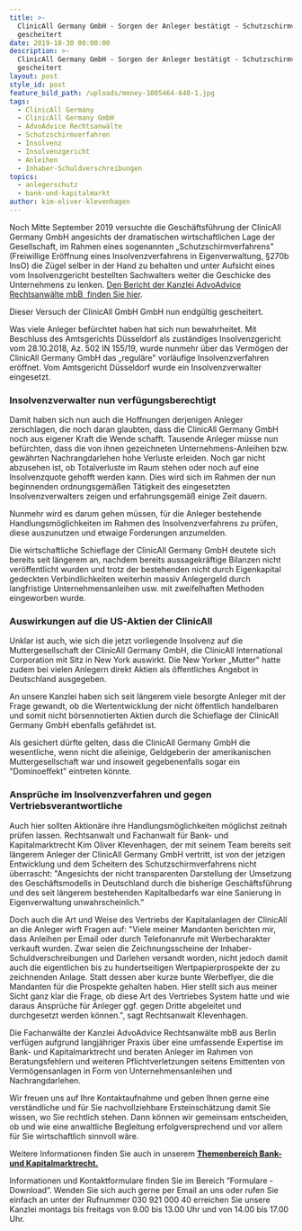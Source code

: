 ```yaml
---
title: >-
  ClinicAll Germany GmbH - Sorgen der Anleger bestätigt - Schutzschirmverfahren
  gescheitert
date: 2019-10-30 00:00:00
description: >-
  ClinicAll Germany GmbH - Sorgen der Anleger bestätigt - Schutzschirmverfahren
  gescheitert
layout: post
style_id: post
feature_bild_path: /uploads/money-1005464-640-1.jpg
tags:
  - ClinicAll Germany
  - ClinicAll Germany GmbH
  - AdvoAdvice Rechtsanwälte
  - Schutzschirmverfahren
  - Insolvenz
  - Insolvenzgericht
  - Anleihen
  - Inhaber-Schuldverschreibungen
topics:
  - anlegerschutz
  - bank-und-kapitalmarkt
author: kim-oliver-klevenhagen
---
```


Noch Mitte September 2019 versuchte die Gesch&auml;ftsf&uuml;hrung der ClinicAll Germany GmbH angesichts der dramatischen wirtschaftlichen Lage der Gesellschaft, im Rahmen eines sogenannten „Schutzschirmverfahrens" (Freiwillige Eröffnung eines Insolvenzverfahrens in Eigenverwaltung, &sect;270b InsO) die Z&uuml;gel selber in der Hand zu behalten und unter Aufsicht eines vom Insolvenzgericht bestellten Sachwalters weiter die Geschicke des Unternehmens zu lenken. [Den Bericht der Kanzlei AdvoAdvice Rechtsanw&auml;lte mbB&nbsp; finden Sie hier](https://advoadvice.de/blog/clinicall-germany-antrag-auf-insolvenz-in-eigenverwaltung/).

Dieser Versuch der ClinicAll GmbH GmbH nun endg&uuml;ltig gescheitert.

Was viele Anleger bef&uuml;rchtet haben hat sich nun bewahrheitet. Mit Beschluss des Amtsgerichts D&uuml;sseldorf als zust&auml;ndiges Insolvenzgericht vom 28.10.2018, Az. 502 IN 155/19, wurde nunmehr &uuml;ber das Vermögen der ClinicAll Germany GmbH das „regul&auml;re" vorl&auml;ufige Insolvenzverfahren eröffnet. Vom Amtsgericht D&uuml;sseldorf wurde ein Insolvenzverwalter eingesetzt.

### Insolvenzverwalter nun verf&uuml;gungsberechtigt

Damit haben sich nun auch die Hoffnungen derjenigen Anleger zerschlagen, die noch daran glaubten, dass die ClinicAll Germany GmbH noch aus eigener Kraft die Wende schafft. Tausende Anleger m&uuml;sse nun bef&uuml;rchten, dass die von ihnen gezeichneten Unternehmens-Anleihen bzw. gew&auml;hrten Nachrangdarlehen hohe Verluste erleiden. Noch gar nicht abzusehen ist, ob Totalverluste im Raum stehen oder noch auf eine Insolvenzquote gehofft werden kann. Dies wird sich im Rahmen der nun beginnenden ordnungsgem&auml;&szlig;en T&auml;tigkeit des eingesetzten Insolvenzverwalters zeigen und erfahrungsgem&auml;&szlig; einige Zeit dauern.

Nunmehr wird es darum gehen m&uuml;ssen, f&uuml;r die Anleger bestehende Handlungsmöglichkeiten im Rahmen des Insolvenzverfahrens zu pr&uuml;fen, diese auszunutzen und etwaige Forderungen anzumelden.

Die wirtschaftliche Schieflage der ClinicAll Germany GmbH deutete sich bereits seit l&auml;ngerem an, nachdem bereits aussagekr&auml;ftige Bilanzen nicht veröffentlicht wurden und trotz der bestehenden nicht durch Eigenkapital gedeckten Verbindlichkeiten weiterhin massiv Anlegergeld durch langfristige Unternehmensanleihen usw. mit zweifelhaften Methoden eingeworben wurde.

### Auswirkungen auf die US-Aktien der ClinicAll

Unklar ist auch, wie sich die jetzt vorliegende Insolvenz auf die Muttergesellschaft der ClinicAll Germany GmbH, die ClinicAll International Corporation mit Sitz in New York auswirkt. Die New Yorker „Mutter" hatte zudem bei vielen Anlegern direkt Aktien als öffentliches Angebot in Deutschland ausgegeben.

An unsere Kanzlei haben sich seit l&auml;ngerem viele besorgte Anleger mit der Frage gewandt, ob die Wertentwicklung der nicht öffentlich handelbaren und somit nicht börsennotierten Aktien durch die Schieflage der ClinicAll Germany GmbH ebenfalls gef&auml;hrdet ist.

Als gesichert d&uuml;rfte gelten, dass die ClinicAll Germany GmbH die wesentliche, wenn nicht die alleinige, Geldgeberin der amerikanischen Muttergesellschaft war und insoweit gegebenenfalls sogar ein "Dominoeffekt" eintreten könnte.

### Anspr&uuml;che im Insolvenzverfahren und gegen Vertriebsverantwortliche

Auch hier sollten Aktion&auml;re ihre Handlungsmöglichkeiten möglichst zeitnah pr&uuml;fen lassen. Rechtsanwalt und Fachanwalt f&uuml;r Bank- und Kapitalmarktrecht Kim Oliver Klevenhagen, der mit seinem Team bereits seit l&auml;ngerem Anleger der ClinicAll Germany GmbH vertritt, ist von der jetzigen Entwicklung und dem Scheitern des Schutzschirmverfahrens nicht &uuml;berrascht: "Angesichts der nicht transparenten Darstellung der Umsetzung des Gesch&auml;ftsmodells in Deutschland durch die bisherige Gesch&auml;ftsf&uuml;hrung und des seit l&auml;ngerem bestehenden Kapitalbedarfs war eine Sanierung in Eigenverwaltung unwahrscheinlich."&nbsp;

Doch auch die Art und Weise des Vertriebs der Kapitalanlagen der ClinicAll&nbsp; an die Anleger wirft Fragen auf: "Viele meiner Mandanten berichten mir, dass Anleihen per Email oder durch Telefonanrufe mit Werbecharakter verkauft wurden. Zwar seien die Zeichnungsscheine der Inhaber-Schuldverschreibungen und Darlehen versandt worden, nicht jedoch damit auch die eigentlichen bis zu hundertseitigen Wertpapierprospekte der zu zeichnenden Anlage. Statt dessen aber kurze bunte Werbeflyer, die die Mandanten f&uuml;r die Prospekte gehalten haben. Hier stellt sich aus meiner Sicht ganz klar die Frage, ob diese Art des Vertriebes System hatte und wie daraus Anspr&uuml;che f&uuml;r Anleger ggf. gegen Dritte abgeleitet und durchgesetzt werden können.", sagt Rechtsanwalt Klevenhagen.&nbsp;

Die Fachanw&auml;lte der Kanzlei AdvoAdvice Rechtsanw&auml;lte mbB aus Berlin verf&uuml;gen aufgrund langj&auml;hriger Praxis &uuml;ber eine umfassende Expertise im Bank- und Kapitalmarktrecht und beraten Anleger im Rahmen von Beratungsfehlern und weiteren Pflichtverletzungen seitens Emittenten von Vermögensanlagen in Form von Unternehmensanleihen und Nachrangdarlehen.

Wir freuen uns auf Ihre Kontaktaufnahme und geben Ihnen gerne eine verst&auml;ndliche und f&uuml;r Sie nachvollziehbare Ersteinsch&auml;tzung damit Sie wissen, wo Sie rechtlich stehen. Dann können wir gemeinsam entscheiden, ob und wie eine anwaltliche Begleitung erfolgversprechend und vor allem f&uuml;r Sie wirtschaftlich sinnvoll w&auml;re.

Weitere Informationen finden Sie auch in unserem&nbsp;[**Themenbereich Bank- und Kapitalmarktrecht.**](https://advoadvice.de/themen/bank-und-kapitalmarkt/)

Informationen und Kontaktformulare finden Sie im Bereich ”Formulare - Download”. Wenden Sie sich auch gerne per Email an uns oder rufen Sie einfach an unter der Rufnummer 030 921 000 40 erreichen Sie unsere Kanzlei montags bis freitags von 9.00 bis 13.00 Uhr und von 14.00 bis 17.00 Uhr.&nbsp;